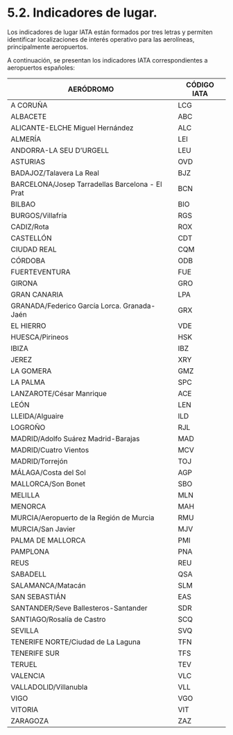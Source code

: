 

# 5.2. Indicadores de lugar.


Los indicadores de lugar lATA están formados por tres letras y permiten identificar localizaciones de interés operativo para las aerolíneas, principalmente aeropuertos.

A continuación, se presentan los indicadores IATA correspondientes a aeropuertos españoles:

| AERÓDROMO                                       | CÓDIGO IATA |
| ----------------------------------------------- | ----------- |
| A CORUÑA                                        | LCG         |
| ALBACETE                                        | ABC         |
| ALICANTE-ELCHE Miguel Hernández                 | ALC         |
| ALMERÍA                                         | LEI         |
| ANDORRA-LA SEU D’URGELL                         | LEU         |
| ASTURIAS                                        | OVD         |
| BADAJOZ/Talavera La Real                        | BJZ         |
| BARCELONA/Josep Tarradellas Barcelona - El Prat | BCN         |
| BILBAO                                          | BIO         |
| BURGOS/Villafría                                | RGS         |
| CADIZ/Rota                                      | ROX         |
| CASTELLÓN                                       | CDT         |
| CIUDAD REAL                                     | CQM         |
| CÓRDOBA                                         | ODB         |
| FUERTEVENTURA                                   | FUE         |
| GIRONA                                          | GRO         |
| GRAN CANARIA                                    | LPA         |
| GRANADA/Federico García Lorca. Granada-Jaén     | GRX         |
| EL HIERRO                                       | VDE         |
| HUESCA/Pirineos                                 | HSK         |
| IBIZA                                           | IBZ         |
| JEREZ                                           | XRY         |
| LA GOMERA                                       | GMZ         |
| LA PALMA                                        | SPC         |
| LANZAROTE/César Manrique                        | ACE         |
| LEÓN                                            | LEN         |
| LLEIDA/Alguaire                                 | ILD         |
| LOGROÑO                                         | RJL         |
| MADRID/Adolfo Suárez Madrid-Barajas             | MAD         |
| MADRID/Cuatro Vientos                           | MCV         |
| MADRID/Torrejón                                 | TOJ         |
| MÁLAGA/Costa del Sol                            | AGP         |
| MALLORCA/Son Bonet                              | SBO         |
| MELILLA                                         | MLN         |
| MENORCA                                         | MAH         |
| MURCIA/Aeropuerto de la Región de Murcia        | RMU         |
| MURCIA/San Javier                               | MJV         |
| PALMA DE MALLORCA                               | PMI         |
| PAMPLONA                                        | PNA         |
| REUS                                            | REU         |
| SABADELL                                        | QSA         |
| SALAMANCA/Matacán                               | SLM         |
| SAN SEBASTIÁN                                   | EAS         |
| SANTANDER/Seve Ballesteros-Santander            | SDR         |
| SANTIAGO/Rosalía de Castro                      | SCQ         |
| SEVILLA                                         | SVQ         |
| TENERIFE NORTE/Ciudad de La Laguna              | TFN         |
| TENERIFE SUR                                    | TFS         |
| TERUEL                                          | TEV         |
| VALENCIA                                        | VLC         |
| VALLADOLID/Villanubla                           | VLL         |
| VIGO                                            | VGO         |
| VITORIA                                         | VIT         |
| ZARAGOZA                                        | ZAZ         |



